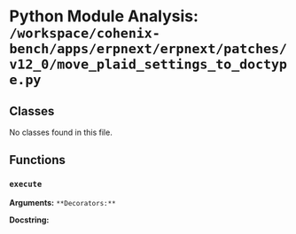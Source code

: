 # Python Module Analysis: `/workspace/cohenix-bench/apps/erpnext/erpnext/patches/v12_0/move_plaid_settings_to_doctype.py`

## Classes

No classes found in this file.


## Functions

### `execute`
**Arguments:** ``
**Decorators:** ``

**Docstring:**
```

```

